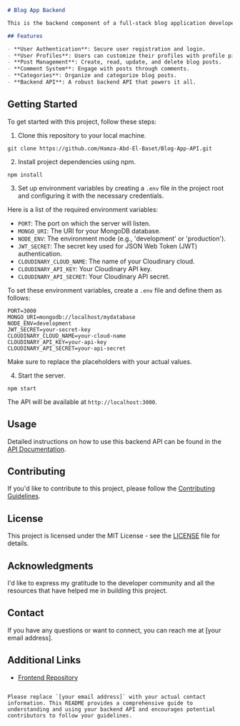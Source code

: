 ```markdown
# Blog App Backend

This is the backend component of a full-stack blog application developed using the MERN (MongoDB, Express.js, React, Node.js) stack. The backend provides the necessary APIs and functionality to support the blog application's core features.

## Features

- **User Authentication**: Secure user registration and login.
- **User Profiles**: Users can customize their profiles with profile pictures.
- **Post Management**: Create, read, update, and delete blog posts.
- **Comment System**: Engage with posts through comments.
- **Categories**: Organize and categorize blog posts.
- **Backend API**: A robust backend API that powers it all.
```

## Getting Started

To get started with this project, follow these steps:

1. Clone this repository to your local machine.

```shell
git clone https://github.com/Hamza-Abd-El-Baset/Blog-App-API.git
```

2. Install project dependencies using npm.

```shell
npm install
```

3. Set up environment variables by creating a `.env` file in the project root and configuring it with the necessary credentials. 

Here is a list of the required environment variables:

- `PORT`: The port on which the server will listen.
- `MONGO_URI`: The URI for your MongoDB database.
- `NODE_ENV`: The environment mode (e.g., 'development' or 'production').
- `JWT_SECRET`: The secret key used for JSON Web Token (JWT) authentication.
- `CLOUDINARY_CLOUD_NAME`: The name of your Cloudinary cloud.
- `CLOUDINARY_API_KEY`: Your Cloudinary API key.
- `CLOUDINARY_API_SECRET`: Your Cloudinary API secret.

To set these environment variables, create a `.env` file and define them as follows:

```shell
PORT=3000
MONGO_URI=mongodb://localhost/mydatabase
NODE_ENV=development
JWT_SECRET=your-secret-key
CLOUDINARY_CLOUD_NAME=your-cloud-name
CLOUDINARY_API_KEY=your-api-key
CLOUDINARY_API_SECRET=your-api-secret
```

Make sure to replace the placeholders with your actual values.

4. Start the server.

```shell
npm start
```

The API will be available at `http://localhost:3000`.

## Usage

Detailed instructions on how to use this backend API can be found in the [API Documentation](https://blog-app-api-ypu6.onrender.com/).

## Contributing

If you'd like to contribute to this project, please follow the [Contributing Guidelines](CONTRIBUTING.md).

## License

This project is licensed under the MIT License - see the [LICENSE](LICENSE) file for details.

## Acknowledgments

I'd like to express my gratitude to the developer community and all the resources that have helped me in building this project.

## Contact

If you have any questions or want to connect, you can reach me at [your email address].

## Additional Links

- [Frontend Repository](https://github.com/Hamza-Abd-El-Baset/Blog-App-Frontend)
```

Please replace `[your email address]` with your actual contact information. This README provides a comprehensive guide to understanding and using your backend API and encourages potential contributors to follow your guidelines.
